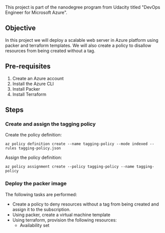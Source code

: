 This project is part of the nanodegree program from Udacity titled "DevOps Engineer for Microsoft Azure". 

## Objective 
In this project we will deploy a scalable web server in Azure platform using packer and terraform templates. We will also create a policy to disallow resources from being created without a tag.


## Pre-requisites
1. Create an Azure account
2. Install the Azure CLI
3. Install Packer
4. Install Terraform

## Steps

### Create and assign the tagging policy

Create the policy definition:
```
az policy definition create --name tagging-policy --mode indexed --rules tagging-policy.json
```
Assign the policy definition:
```
az policy assignment create --policy tagging-policy --name tagging-policy
```
### Deploy the packer image

The following tasks are performed:

- Create a policy to deny resources without a tag from being created and assign it to the subscription.
- Using packer, create a virtual machine template
- Using terraform, provision the following resources:
  - Availability set


  
